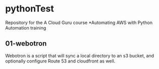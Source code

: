 # pythonTest
Repository for the A Cloud Guru course *Automating AWS with Python Automation training

## 01-webotron

Webotron is a script that will sync a local directory to an s3 bucket, and optionally configure Route 53 and cloudfront as well.
